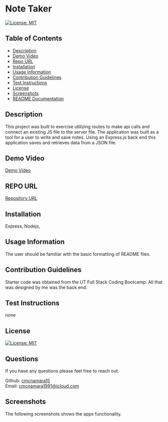 # Note Taker 
[![License: MIT](https://img.shields.io/badge/License-MIT-yellow.svg)](https://opensource.org/licenses/MIT)

## Table of Contents    
- [Description](#description)
- [Demo Video](#demo-video)
- [Repo URL](#repo-url)
- [Installation](#installation)
- [Usage Information](#usage-information)
- [Contribution Guidelines](#contribution-guidelines)
- [Test Instructions](#test-instructions)
- [License](#license)
- [Screenshots](#screenshots)
- [README Documentation](#readme-docmentation)

## Description
This project was built to exercise utilizing routes to make api calls and connect an existing JS file to the server file. The application was built as a tool for a user to write and save notes. Using an Express.js back end this application saves and retrieves data from a JSON file. 


## Demo Video 
[Demo Video]()<br />

## REPO URL
[Repository URL](https://github.com/cmcnamara15/Employee_Tracker)<br />

## Installation
Express, Nodejs, <br />

## Usage Information
The user should be familiar with the basic formatting of README files.<br />

## Contribution Guidelines 
Starter code was obtained from the UT Full Stack Coding Bootcamp. All that was designed by me was the back end.<br />

## Test Instructions
none

## License
[![License: MIT](https://img.shields.io/badge/License-MIT-yellow.svg)](https://opensource.org/licenses/MIT)

## Questions 
If you have any questions please feel free to reach out.<br />

Github: [cmcnamara15](https://github.com/cmcnamara15)<br />
Email: cmcnamara1991@icloud.com

## Screenshots

The following screenshots shows the apps functionality.<br />

<!-- 
## Node in terminal<br />

![Screenshot of the program running in the terminal](./assets/screenshot1.png)

## Generated output file<br />

![Screenshot of output example](./assets/screenshot2.png)

## Failed Test result<br />

![Example of failed test](./assets/failedtest.png)

## Inquirer prompts complete<br />

![Example of passed test](./assets/passedtest.png)
 -->

